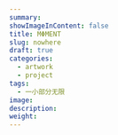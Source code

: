 ```yaml
---
summary:
showImageInContent: false
title: MΦMENT
slug: nowhere
draft: true
categories:
  - artwork
  - project
tags:
  - 一小部分无限
image:
description:
weight:
---
```


